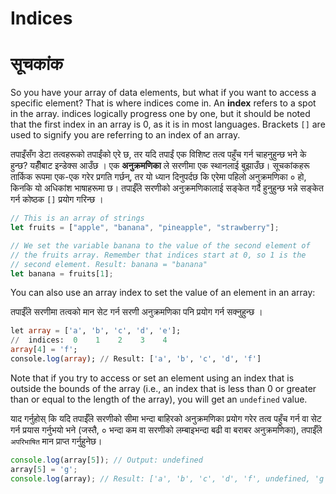 # Indices

# सूचकांक

So you have your array of data elements, but what if you want to access a specific element? That is where indices come in. An **index** refers to a spot in the array. indices logically progress one by one, but it should be noted that the first index in an array is 0, as it is in most languages. Brackets `[]` are used to signify you are referring to an index of an array.

तपाइँसँग डेटा तत्वहरूको तपाईंको एरे छ, तर यदि तपाईं एक विशिष्ट तत्व पहुँच गर्न चाहनुहुन्छ भने के हुन्छ? यहीँबाट इन्डेक्स आउँछ । एक **अनुक्रमणिका** ले सरणीमा एक स्थानलाई बुझाउँछ। सूचकांकहरू तार्किक रूपमा एक-एक गरेर प्रगति गर्छन्, तर यो ध्यान दिनुपर्दछ कि एरेमा पहिलो अनुक्रमणिका ० हो, किनकि यो अधिकांश भाषाहरूमा छ। तपाईँले सरणीको अनुक्रमणिकालाई सङ्केत गर्दै हुनुहुन्छ भन्ने सङ्केत गर्न कोष्ठक `[]` प्रयोग गरिन्छ ।

```javascript
// This is an array of strings
let fruits = ["apple", "banana", "pineapple", "strawberry"];

// We set the variable banana to the value of the second element of
// the fruits array. Remember that indices start at 0, so 1 is the
// second element. Result: banana = "banana"
let banana = fruits[1];
```

You can also use an array index to set the value of an element in an array:

तपाईँले सरणीमा तत्वको मान सेट गर्न सरणी अनुक्रमणिका पनि प्रयोग गर्न सक्नुहुन्छ ।

```sql
let array = ['a', 'b', 'c', 'd', 'e'];
//  indices:  0    1    2    3    4
array[4] = 'f';
console.log(array); // Result: ['a', 'b', 'c', 'd', 'f']
```

Note that if you try to access or set an element using an index that is outside the bounds of the array (i.e., an index that is less than 0 or greater than or equal to the length of the array), you will get an `undefined` value.

याद गर्नुहोस् कि यदि तपाईँले सरणीको सीमा भन्दा बाहिरको अनुक्रमणिका प्रयोग गरेर तत्व पहुँच गर्न वा सेट गर्न प्रयास गर्नुभयो भने (जस्तै, ० भन्दा कम वा सरणीको लम्बाइभन्दा बढी वा बराबर अनुक्रमणिका), तपाईँले `अपरिभाषित` मान प्राप्त गर्नुहुनेछ।

```javascript
console.log(array[5]); // Output: undefined
array[5] = 'g';
console.log(array); // Result: ['a', 'b', 'c', 'd', 'f', undefined, 'g']
```
